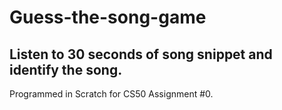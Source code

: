 # Guess-the-song-game
## Listen to 30 seconds of song snippet and identify the song.

Programmed in  Scratch for CS50 Assignment #0.
